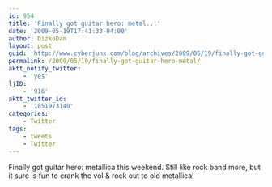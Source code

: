 ```yaml
---
id: 954
title: 'Finally got guitar hero: metal...'
date: '2009-05-19T17:41:33-04:00'
author: DizkoDan
layout: post
guid: 'http://www.cyberjunx.com/blog/archives/2009/05/19/finally-got-guitar-hero-metal/'
permalink: /2009/05/19/finally-got-guitar-hero-metal/
aktt_notify_twitter:
    - 'yes'
ljID:
    - '916'
aktt_twitter_id:
    - '1851973140'
categories:
    - Twitter
tags:
    - tweets
    - Twitter
---
```


Finally got guitar hero: metallica this weekend. Still like rock band more, but it sure is fun to crank the vol &amp; rock out to old metallica!